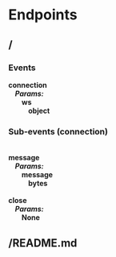 # Endpoints
## /
### Events
<div>
    <b>connection<b>
    <br />&nbsp;&nbsp;&nbsp;&nbsp;<i>Params:</i>
    <br />&nbsp;&nbsp;&nbsp;&nbsp;&nbsp;&nbsp;&nbsp;&nbsp;ws
    <br />&nbsp;&nbsp;&nbsp;&nbsp;&nbsp;&nbsp;&nbsp;&nbsp;&nbsp;&nbsp;&nbsp;&nbsp;object
</div>

### Sub-events (connection)
<div>
    <br /><b>message</b>
    <br />&nbsp;&nbsp;&nbsp;&nbsp;<i>Params:</i>
    <br />&nbsp;&nbsp;&nbsp;&nbsp;&nbsp;&nbsp;&nbsp;&nbsp;message
    <br />&nbsp;&nbsp;&nbsp;&nbsp;&nbsp;&nbsp;&nbsp;&nbsp;&nbsp;&nbsp;&nbsp;&nbsp;bytes
    <br /><br /><b>close<b>
    <br />&nbsp;&nbsp;&nbsp;&nbsp;<i>Params:</i>
    <br />&nbsp;&nbsp;&nbsp;&nbsp;&nbsp;&nbsp;&nbsp;&nbsp;None
</div>

## /README.md
